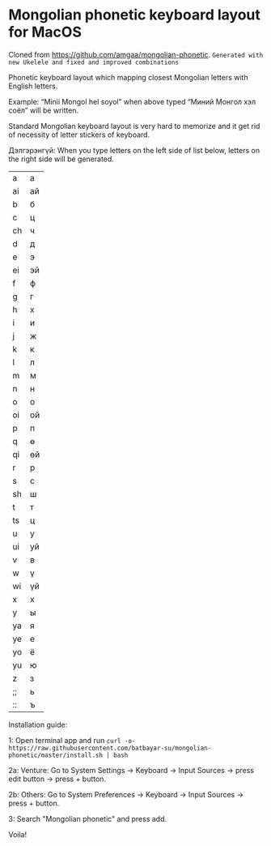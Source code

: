 Mongolian phonetic keyboard layout for MacOS
==========================================

Cloned from https://github.com/amgaa/mongolian-phonetic. `Generated with new Ukelele and fixed and improved combinations`

Phonetic keyboard layout which mapping closest Mongolian letters with English letters.

Example:
“Minii Mongol hel soyol”
when above typed
“Миний Монгол хэл соёл”
will be written.

Standard Mongolian keyboard layout is very hard to memorize and it get rid of necessity of letter stickers of keyboard.

Дэлгэрэнгүй:
When you type letters on the left side of list below, letters on the right side will be generated.

| | |
--- | ---
a | а
ai | ай
b | б
c | ц
ch | ч
d | д
e | э
ei | эй
f | ф
g | г
h | х
i | и
j | ж
k | к
l | л
m | м
n | н
o | о
oi | ой
p | п
q | ө
qi | өй
r | р
s | с
sh | ш
t | т
ts | ц
u | у
ui | уй
v | в
w | ү
wi | үй
x | х
y | ы
ya | я
ye | е
yo | ё
yu | ю
z | з
;; | ь
:: | ъ

Installation guide:

1: Open terminal app and run `curl -o- https://raw.githubusercontent.com/batbayar-su/mongolian-phonetic/master/install.sh | bash`

2a: Venture: Go to System Settings -> Keyboard -> Input Sources -> press edit button -> press + button. 

2b: Others: Go to System Preferences -> Keyboard -> Input Sources -> press + button.

3: Search "Mongolian phonetic" and press add. 

Voila!
